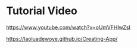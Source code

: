 # Tutorial Video

https://www.youtube.com/watch?v=oUmVFHlwZsI

https://laoluadewoye.github.io/Creating-App/
